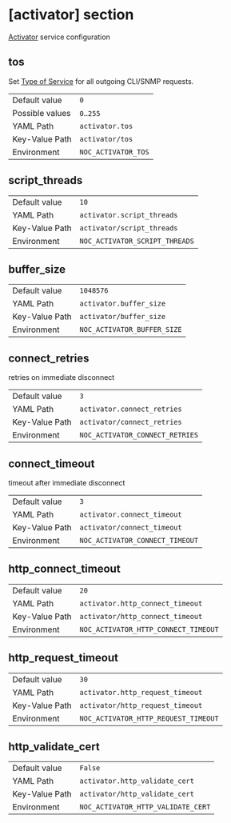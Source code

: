 # [activator] section

[Activator](../services/activator.md) service configuration

## tos

Set [Type of Service](https://en.wikipedia.org/wiki/Type_of_service) for
all outgoing CLI/SNMP requests.

|                 |                     |
| --------------- | ------------------- |
| Default value   | `0`                 |
| Possible values | `0`..`255`          |
| YAML Path       | `activator.tos`     |
| Key-Value Path  | `activator/tos`     |
| Environment     | `NOC_ACTIVATOR_TOS` |

## script_threads

|                |                                |
| -------------- | ------------------------------ |
| Default value  | `10`                           |
| YAML Path      | `activator.script_threads`     |
| Key-Value Path | `activator/script_threads`     |
| Environment    | `NOC_ACTIVATOR_SCRIPT_THREADS` |

## buffer_size

|                |                             |
| -------------- | --------------------------- |
| Default value  | `1048576`                   |
| YAML Path      | `activator.buffer_size`     |
| Key-Value Path | `activator/buffer_size`     |
| Environment    | `NOC_ACTIVATOR_BUFFER_SIZE` |

## connect_retries

retries on immediate disconnect

|                |                                 |
| -------------- | ------------------------------- |
| Default value  | `3`                             |
| YAML Path      | `activator.connect_retries`     |
| Key-Value Path | `activator/connect_retries`     |
| Environment    | `NOC_ACTIVATOR_CONNECT_RETRIES` |

## connect_timeout

timeout after immediate disconnect

|                |                                 |
| -------------- | ------------------------------- |
| Default value  | `3`                             |
| YAML Path      | `activator.connect_timeout`     |
| Key-Value Path | `activator/connect_timeout`     |
| Environment    | `NOC_ACTIVATOR_CONNECT_TIMEOUT` |

## http_connect_timeout

|                |                                      |
| -------------- | ------------------------------------ |
| Default value  | `20`                                 |
| YAML Path      | `activator.http_connect_timeout`     |
| Key-Value Path | `activator/http_connect_timeout`     |
| Environment    | `NOC_ACTIVATOR_HTTP_CONNECT_TIMEOUT` |

## http_request_timeout

|                |                                      |
| -------------- | ------------------------------------ |
| Default value  | `30`                                 |
| YAML Path      | `activator.http_request_timeout`     |
| Key-Value Path | `activator/http_request_timeout`     |
| Environment    | `NOC_ACTIVATOR_HTTP_REQUEST_TIMEOUT` |

## http_validate_cert

|                |                                    |
| -------------- | ---------------------------------- |
| Default value  | `False`                            |
| YAML Path      | `activator.http_validate_cert`     |
| Key-Value Path | `activator/http_validate_cert`     |
| Environment    | `NOC_ACTIVATOR_HTTP_VALIDATE_CERT` |
